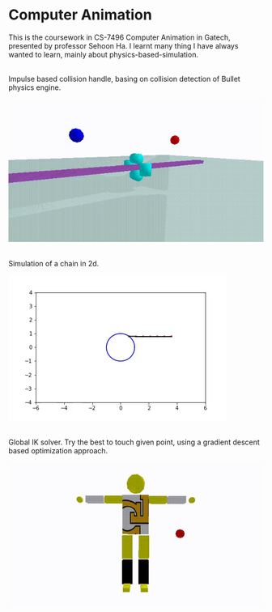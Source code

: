 # Computer Animation

This is the coursework in CS-7496 Computer Animation in Gatech, presented by professor Sehoon Ha. I learnt many thing I have always wanted to learn, mainly about physics-based-simulation.

<br />
Impulse based collision handle, basing on collision detection of Bullet physics engine.

![collision](/Math_Physics_Graphics/Computer_Animation/collision_handle.gif)

<br />
Simulation of a chain in 2d.

![constrain](/Math_Physics_Graphics/Computer_Animation/constrained_dynamics.gif)

<br />
Global IK solver. Try the best to touch given point, using a gradient descent based optimization approach.

![constrain](/Math_Physics_Graphics/Computer_Animation/IK.gif)
